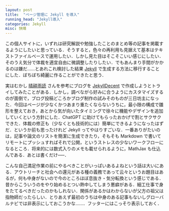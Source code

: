 ```yaml
---
layout: post
title:  "ページ管理に Jekyll を導入"
running_head: "Jekyll導入"
categories: Jekyll
misc: 快晴
---
```


この個人サイトに，いずれは研究解説や勉強したことのまとめ等の記事を掲載するようにしたいと思っている．そうすると，色々の再利用も見据えて基本はテキストファイルベースで運用したい．しかし見た目はそこそこいい感じにしたい．そのうえ気分で体裁を適宜自由に微調整したりしたい．でもあんまり手間がかかるのは嫌だ……とあれこれ検討した結果 [Jekyll](https://jekyllrb.com/) で生成する方法に移行することにした．ぼちぼち綺麗に作ることができたと思う．

実はむかし [晴耕雨読](https://tex2e.github.io/blog/) さんを参考にブログを [JekyllDecent](https://jwillmer.github.io/jekyllDecent/) で作成しようとトライしてみたことがある．しかし，調べながら好みに合うようにカスタマイズするのが面倒で，ブログ投稿どころかブログ制作の試みそのものが三日坊主になった．今回はページが少なくかつあまり重たくならないうちに，最小限の構成で雛形を整えておき，あとから気が向いたタイミングで徐々に機能やデザインを追加していくという方針にした．ChatGPT に助けてもらったおかげで割とサクサクできた．体裁の修正も（少なくとも技術的には）簡単にできるようになったはずだ．というか前も思ったけれど Jekyll ってやはりすごいな．一番ありがたいのは，記事や論文のリストを簡潔に生成できたり，そもそも Markdown で書いてリモートにプッシュすればそれで公開，というストレスの少ないワークフローになるところ．将来的には数式入りのメモも載せられるように，MathJax も仕込んである．あとは書くだけ–––．

こんな自己満足作業の前にやるべきことがいっぱいあるよねという話は大いにある．アウトリーチと社会への還元がある種の義務であって云々というお題目はあるが，何も中身がないので今のところほぼ息抜き・気分転換という感じである．昔からこういうのをやり始めるとつい熱中してしまう悪癖がある．細工仕事で身をたてるべきだったのかもしれない．関係があるかはわからないが父方の祖父は指物師だったらしい．とりあえず最初のうちは中身のある記事もないしグローバルナビでは非表示にしておこうかな……．フッターにはこっそり表示しておく．